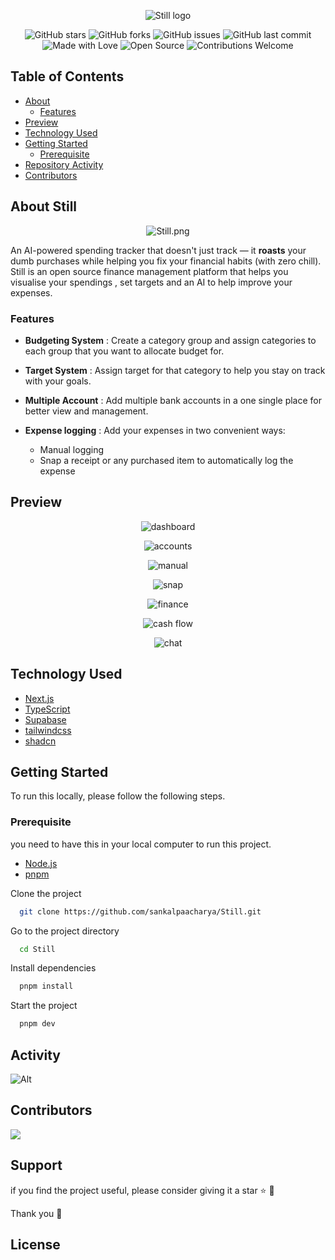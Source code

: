 <div align="center">

![Still logo](https://i.postimg.cc/fW37cnyS/logo-black-1.png)

</div>

<div align="center">

![GitHub stars](https://img.shields.io/github/stars/sankalpaacharya/Still)
![GitHub forks](https://img.shields.io/github/forks/sankalpaacharya/Still)
![GitHub issues](https://img.shields.io/github/issues/sankalpaacharya/Still)
![GitHub last commit](https://img.shields.io/github/last-commit/sankalpaacharya/Still)
![Made with Love](https://img.shields.io/badge/Made%20with-Love-ff69b4)
![Open Source](https://img.shields.io/badge/Open%20Source-%E2%9D%A4-purple)
![Contributions Welcome](https://img.shields.io/badge/contributions-welcome-blue.svg)

</div>

## Table of Contents

- [About](#about-Still)
    - [Features](#features)
- [Preview](#preview)
- [Technology Used](#technology-used)
- [Getting Started](#getting-started)
    - [Prerequisite](#prerequisite)
- [Repository Activity](#activity)
- [Contributors](#contributors)

## About Still

<div align="center">

![Still.png](https://i.postimg.cc/jj34t8Wf/Still.png)

</div>

An AI-powered spending tracker that doesn't just track — it **roasts** your dumb purchases while helping you fix your financial habits (with zero chill). Still is an open source finance management platform that helps you visualise your spendings , set targets and an AI to help improve your expenses. 

### Features 

- **Budgeting System** : Create a category group and assign categories to each group that you want to allocate budget for.

- **Target System** : Assign target for that category to help you stay on track with your goals.

- **Multiple Account** : Add multiple bank accounts in a one single place for better view and management.

- **Expense logging** : Add your expenses in two convenient ways: 
  - Manual logging  
  - Snap a receipt or any purchased item to automatically log the expense 

## Preview

<div align="center">

![dashboard](https://i.postimg.cc/j2HsR7FV/Screenshot-2025-07-11-at-9-36-30-AM.png)

![accounts](https://i.postimg.cc/sXF1YSq8/Screenshot-2025-07-11-at-9-40-36-AM.png)

![manual](https://i.postimg.cc/tCJCw23P/Screenshot-2025-07-11-at-4-14-20-PM.png)

![snap](https://i.postimg.cc/XNz0G35G/Screenshot-2025-07-11-at-4-15-58-PM.png)

![finance](https://i.postimg.cc/7ZfLjmyd/Screenshot-2025-07-11-at-9-40-57-AM.png)

![cash flow](https://i.postimg.cc/Wp8b3QNx/Screenshot-2025-07-11-at-9-41-11-AM.png)

![chat](https://i.postimg.cc/rswTxwV3/Screenshot-2025-07-11-at-9-41-26-AM.png)

</div>

## Technology Used

- [Next.js](https://nextjs.org)
- [TypeScript](https://www.typescriptlang.org/)
- [Supabase](https://supabase.com)
- [tailwindcss](https://tailwindcss.com)
- [shadcn](https://ui.shadcn.com/)

## Getting Started

To run this locally, please follow the following steps.

### Prerequisite

you need to have this in your local computer to run this project.

- [Node.js](https://nodejs.org/en/download)
- [pnpm](https://pnpm.io/installation)


Clone the project

```bash
  git clone https://github.com/sankalpaacharya/Still.git
```

Go to the project directory

```bash
  cd Still
```

Install dependencies

```bash
  pnpm install
```

Start the project

```bash
  pnpm dev
```

## Activity
![Alt](https://repobeats.axiom.co/api/embed/9ed110dd7861b24d27b74cf2c9010a73e10c5550.svg "Repobeats analytics image")

## Contributors

<a href="https://github.com/sankalpaacharya/Still/graphs/contributors">
  <img src="https://contrib.rocks/image?repo=sankalpaacharya/Still"/>
</a>

## Support
if you find the project useful, please consider giving it a star ⭐ 💫

Thank you 🤩

## License 
